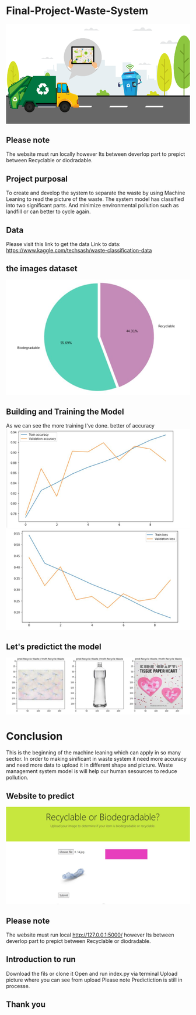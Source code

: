 # Final-Project-Waste-System

![alt text](https://github.com/Wisdom-Miley/Final-Project-Waste-System/blob/master/static/img/waste_system.png?raw=true)
## Please note 
The website must run locally however Its between deverlop part to prepict between Recyclable or diodradable.
## Project purposal
To create and develop the system to separate the waste by using Machine Leaning to read the picture of the waste.
The system model has classified into two significant parts. And minimize environmental pollution such as landfill or can better to cycle again.

## Data
Please visit this link to get the data 
Link to data: https://www.kaggle.com/techsash/waste-classification-data

## the images dataset
![alt text](https://github.com/Wisdom-Miley/Final-Project-Waste-System/blob/master/static/img/Counting%20of%20image.JPG?raw=true)

## Building and Training the Model
As we can see the more training I've done. better of accuracy 
![alt text](https://github.com/Wisdom-Miley/Final-Project-Waste-System/blob/master/static/img/train%20accuracy.JPG?raw=true)
![alt text](https://github.com/Wisdom-Miley/Final-Project-Waste-System/blob/master/static/img/loss.JPG?raw=true)

## Let's predictict the model 
![alt text](https://github.com/Wisdom-Miley/Final-Project-Waste-System/blob/master/static/img/predicting%20the%20image.JPG?raw=true)

# Conclusion 
This is the beginning of the machine leaning which can apply in so many sector. In order to making sinificant in waste system it need more accuracy and need more data to upload it in different shape and picture. Waste management system model is will help our human sesources to reduce pollution.

## Website to predict 
![alt text](https://github.com/Wisdom-Miley/Final-Project-Waste-System/blob/master/static/img/web_after_image.JPG?raw=true)
## Please note 
The website must run local http://127.0.0.1:5000/ however Its between deverlop part to prepict between Recyclable or diodradable.
## Introduction to run 
Download the fils or clone it
Open and run index.py via terminal 
Upload picture where you can see from upload
Please note Predictiction is still in processe.
## Thank you 

